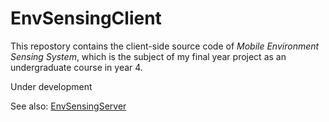 # EnvSensingClient
This repostory contains the client-side source code of *Mobile Environment Sensing System*,
which is the subject of my final year project as an undergraduate course in year 4.

Under development

See also: [EnvSensingServer](https://github.com/sorz/EnvSensingServer)
